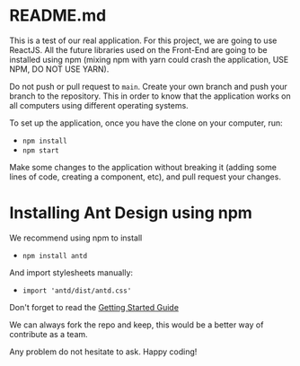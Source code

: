 # README.md

This is a test of our real application. For this project, we are going to use ReactJS. All the future libraries used on the Front-End are going to be installed using npm (mixing npm with yarn could crash the application, USE NPM, DO NOT USE YARN). 

Do not push or pull request to `main`. Create your own branch and push your branch to the repository. This in order to know that the application works on all computers using different operating systems.

To set up the application, once you have the clone on your computer, run:

* `npm install`
* `npm start`

Make some changes to the application without breaking it (adding some lines of code, creating a component, etc), and pull request your changes.

# Installing Ant Design using npm 

We recommend using npm to install

* `npm install antd`

And import stylesheets manually:

* `import 'antd/dist/antd.css'`

Don't forget to read the <a href="https://ant.design/docs/react/getting-started" target="_blank">Getting Started Guide</a>


We can always fork the repo and keep, this would be a better way of contribute as a team.

Any problem do not hesitate to ask. Happy coding!
